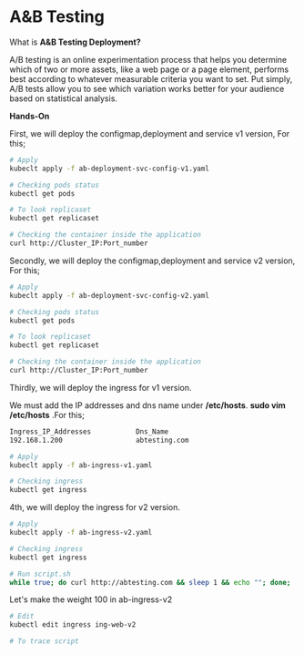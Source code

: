 # A&B Testing

What is **A&B Testing Deployment?**

A/B testing is an online experimentation process that helps you determine which of two or more assets, like a web page or a page element, performs best according to whatever measurable criteria you want to set. Put simply, A/B tests allow you to see which variation works better for your audience based on statistical analysis.

**Hands-On**

First, we will deploy the configmap,deployment and service v1 version, For this;
``` bash
# Apply
kubeclt apply -f ab-deployment-svc-config-v1.yaml

# Checking pods status
kubectl get pods 

# To look replicaset
kubectl get replicaset

# Checking the container inside the application
curl http://Cluster_IP:Port_number

```

Secondly, we will deploy the configmap,deployment and service v2 version, For this;
``` bash
# Apply
kubeclt apply -f ab-deployment-svc-config-v2.yaml

# Checking pods status
kubectl get pods 

# To look replicaset
kubectl get replicaset

# Checking the container inside the application
curl http://Cluster_IP:Port_number


```

Thirdly, we will deploy the ingress for v1 version. 

We must add the IP addresses and dns name under **/etc/hosts**.
**sudo vim /etc/hosts** .For this;
``` bash
Ingress_IP_Addresses           Dns_Name
192.168.1.200                  abtesting.com

# Apply
kubeclt apply -f ab-ingress-v1.yaml

# Checking ingress
kubectl get ingress


```

4th, we will deploy the ingress for v2 version. 
``` bash
# Apply
kubeclt apply -f ab-ingress-v2.yaml

# Checking ingress
kubectl get ingress

# Run script.sh 
while true; do curl http://abtesting.com && sleep 1 && echo ""; done;

```

Let's make the weight 100 in ab-ingress-v2
``` bash
# Edit
kubectl edit ingress ing-web-v2 

# To trace script

```
